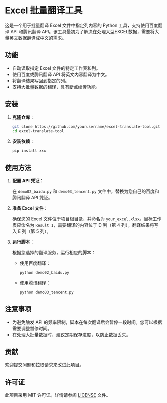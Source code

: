 # Excel 批量翻译工具

这是一个用于批量翻译 Excel 文件中指定列内容的 Python 工具，支持使用百度翻译 API 和腾讯翻译 API。该工具最初为了解决在处理大型EXCEL数据，需要将大量英文数据翻译成中文的需求。

## 功能

- 自动读取指定 Excel 文件的特定工作表和列。
- 使用百度或腾讯翻译 API 将英文内容翻译为中文。
- 将翻译结果写回到指定的列。
- 支持大批量数据的翻译，具有断点续传功能。

## 安装

1. **克隆仓库**：

   ```bash
   git clone https://github.com/yourusername/excel-translate-tool.git
   cd excel-translate-tool
   ```

2. **安装依赖**：

   ```bash
   pip install xxx
   ```

## 使用方法

1. **配置 API 凭证**：

   在 `demo02_baidu.py` 和 `demo03_tencent.py` 文件中，替换为您自己的百度和腾讯翻译 API 凭证。

2. **准备 Excel 文件**：

   确保您的 Excel 文件位于项目根目录，并命名为 `your_excel.xlsx`。目标工作表应命名为 `Result 1`，需要翻译的内容位于 D 列（第 4 列），翻译结果将写入 E 列（第 5 列）。

3. **运行脚本**：

   根据您选择的翻译服务，运行相应的脚本：

   - 使用百度翻译：

     ```bash
     python demo02_baidu.py
     ```

   - 使用腾讯翻译：

     ```bash
     python demo03_tencent.py
     ```

## 注意事项

- 为避免触发 API 的频率限制，脚本在每次翻译后会暂停一段时间。您可以根据需要调整暂停时间。
- 在处理大批量数据时，建议定期保存进度，以防止数据丢失。


## 贡献

欢迎提交问题和拉取请求来改进此项目。

## 许可证

此项目采用 MIT 许可证。详情请参阅 [LICENSE](https://github.com/yourusername/excel-translate-tool/blob/main/LICENSE) 文件。

